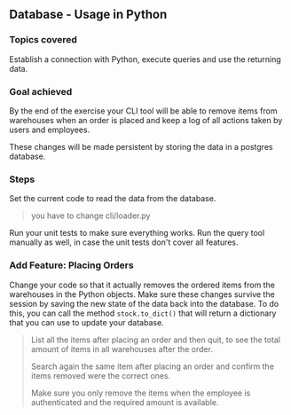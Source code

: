 ## Database - Usage in Python

### Topics covered
Establish a connection with Python, execute queries and use the returning data.

### Goal achieved

By the end of the exercise your CLI tool will be able to remove items from warehouses when an order is placed and keep a log of all actions taken by users and employees.

These changes will be made persistent by storing the data in a postgres database.

### Steps

Set the current code to read the data from the database.

> you have to change cli/loader.py

Run your unit tests to make sure everything works. Run the query tool manually as well, in case the unit tests don't cover all features.

### Add Feature: Placing Orders
Change your code so that it actually removes the ordered items from the warehouses in the Python objects.
Make sure these changes survive the session by saving the new state of the data back into the database. To do this, you can call the method `stock.to_dict()` that will return a dictionary that you can use to update your database.
>
> List all the items after placing an order and then quit, to see the total amount of items in all warehouses after the order.
>
> Search again the same item after placing an order and confirm the items removed were the correct ones.
>
> Make sure you only remove the items when the employee is authenticated and the required amount is available.

